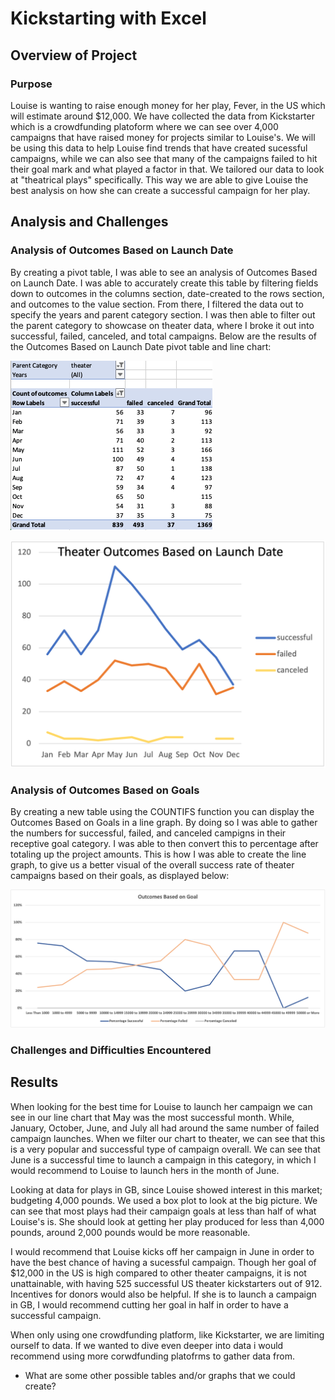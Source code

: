 # Kickstarting with Excel

## Overview of Project

### Purpose

Louise is wanting to raise enough money for her play, Fever, in the US which will estimate around $12,000. We have collected the data from Kickstarter which is a crowdfunding platoform where we can see over 4,000 campaigns that have raised money for projects similar to Louise's. We will be using this data to help Louise find trends that have created sucessful campaigns, while we can also see that many of the campaigns failed to hit their goal mark and what played a factor in that. We tailored our data to look at "theatrical plays" specifically. This way we are able to give Louise the best analysis on how she can create a successful campaign for her play.

## Analysis and Challenges

### Analysis of Outcomes Based on Launch Date

By creating a pivot table, I was able to see an analysis of Outcomes Based on Launch Date. I was able to accurately create this table by filtering fields down to outcomes in the columns section, date-created to the rows section, and outcomes to the value section. From there, I filtered the data out to specify the years and parent category section. I was then able to filter out the parent category to showcase on theater data, where I broke it out into successful, failed, canceled, and total campaigns. Below are the results of the Outcomes Based on Launch Date pivot table and line chart:

![pivot_table.png](resources/pivot_table.png)

![Theater_Outcomes_vs_Launch.png](resources/Theater_Outcomes_vs_Launch.png)

### Analysis of Outcomes Based on Goals

By creating a new table using the COUNTIFS function you can display the Outcomes Based on Goals in a line graph. By doing so I was able to gather the numbers for successful, failed, and canceled campigns in their receptive goal category. I was able to then convert this to percentage after totaling up the project amounts. This is how I was able to create the line graph, to give us a better visual of the overall success rate of theater campaigns based on their goals, as displayed below:

![Outcomes_vs_Goals.png](resources/Outcomes_vs_Goals.png) 


### Challenges and Difficulties Encountered



## Results


When looking for the best time for Louise to launch her campaign we can see in our line chart that May was the most successful month. While, January, October, June, and July all had around the same number of failed campaign launches. When we filter our chart to theater, we can see that this is a very popular and successful type of campaign overall. We can see that June is a successful time to launch a campaign in this category, in which I would recommend to Louise to launch hers in the month of June. 


Looking at data for plays in GB, since Louise showed interest in this market; budgeting 4,000 pounds. We used a box plot to look at the big picture. We can see that most plays had their campaign goals at less than half of what Louise's is. She should look at getting her play produced for less than 4,000 pounds, around 2,000 pounds would be more reasonable.

I would recommend that Louise kicks off her campaign in June in order to have the best chance of having a sucessful campaign. Though her goal of $12,000 in the US is high compared to other theater campaigns, it is not unattainable, with having 525 successful US theater kickstarters out of 912. Incentives for donors would also be helpful. If she is to launch a campaign in GB, I would recommend cutting her goal in half in order to have a successful campaign. 

When only using one crowdfunding platform, like Kickstarter, we are limiting ourself to data. If we wanted to dive even deeper into data i would recommend using more corwdfunding platofrms to gather data from. 

- What are some other possible tables and/or graphs that we could create?




